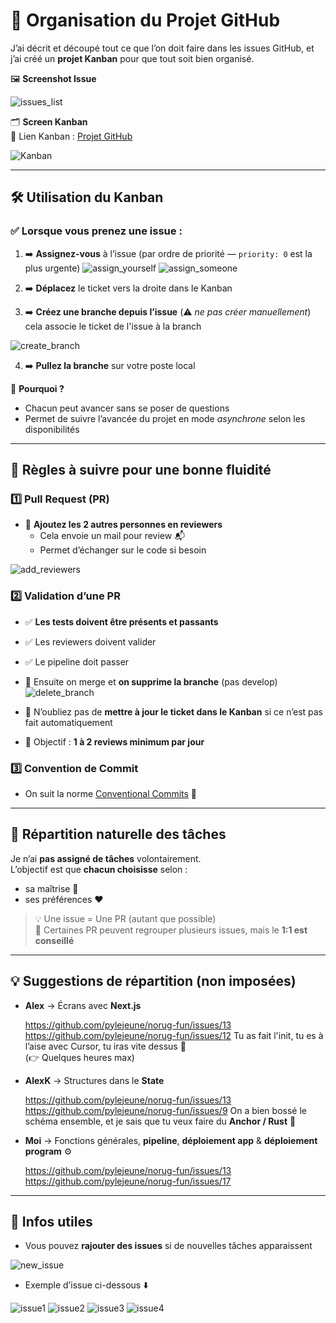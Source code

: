 # 📌 Organisation du Projet GitHub

J’ai décrit et découpé tout ce que l’on doit faire dans les issues GitHub, et j’ai créé un **projet Kanban** pour que tout soit bien organisé.

🖼️ **Screenshot Issue**

![issues_list](/img/issues_list.png "issues_list")

🗂️ **Screen Kanban**  
🔗 Lien Kanban : [Projet GitHub](https://github.com/users/pylejeune/projects/1)

![Kanban](/img/kanban.png "Kanban")

---

## 🛠️ Utilisation du Kanban

### ✅ Lorsque vous prenez une issue :

1. ➡️ **Assignez-vous** à l’issue (par ordre de priorité — `priority: 0` est la plus urgente)
![assign_yourself](/img/assign_yourself.png "assign_yourself")
![assign_someone](/img/assign_someone.png "assign_someone")


2. ➡️ **Déplacez** le ticket vers la droite dans le Kanban
3. ➡️ **Créez une branche depuis l’issue** (⚠️ *ne pas créer manuellement*)
cela associe le ticket de l'issue à la branch

![create_branch](/img/create_branch.png "create_branch")

4. ➡️ **Pullez la branche** sur votre poste local

🧠 **Pourquoi ?**

- Chacun peut avancer sans se poser de questions
- Permet de suivre l’avancée du projet en mode *asynchrone* selon les disponibilités

---

## 📏 Règles à suivre pour une bonne fluidité

### 1️⃣ Pull Request (PR)

- 🎯 **Ajoutez les 2 autres personnes en reviewers**
  - Cela envoie un mail pour review 📬
  - Permet d’échanger sur le code si besoin

![add_reviewers](/img/add_reviewers.png "add_reviewers")  

### 2️⃣ Validation d’une PR

- ✅ **Les tests doivent être présents et passants**
- ✅ Les reviewers doivent valider
- ✅ Le pipeline doit passer
- 🔀 Ensuite on merge et **on supprime la branche** (pas develop)
![delete_branch](/img/delete_branch.png "delete_branch")  

- 📌 N’oubliez pas de **mettre à jour le ticket dans le Kanban** si ce n’est pas fait automatiquement
- 🎯 Objectif : **1 à 2 reviews minimum par jour**

### 3️⃣ Convention de Commit

- On suit la norme [Conventional Commits](https://www.conventionalcommits.org/) 🧾

---

## 🙌 Répartition naturelle des tâches

Je n’ai **pas assigné de tâches** volontairement.  
L’objectif est que **chacun choisisse** selon :

- sa maîtrise 🧠  
- ses préférences ❤️

> 💡 Une issue = Une PR (autant que possible)  
> 🧩 Certaines PR peuvent regrouper plusieurs issues, mais le **1:1 est conseillé**

---

## 💡 Suggestions de répartition (non imposées)

- **Alex** → Écrans avec **Next.js**

  https://github.com/pylejeune/norug-fun/issues/13
  https://github.com/pylejeune/norug-fun/issues/12
  Tu as fait l'init, tu es à l’aise avec Cursor, tu iras vite dessus 🚀  
  (👉 Quelques heures max)

- **AlexK** → Structures dans le **State**

  https://github.com/pylejeune/norug-fun/issues/13
  https://github.com/pylejeune/norug-fun/issues/9
  On a bien bossé le schéma ensemble, et je sais que tu veux faire du **Anchor / Rust** 🦀

- **Moi** → Fonctions générales, **pipeline**, **déploiement app** & **déploiement program** ⚙️

  https://github.com/pylejeune/norug-fun/issues/13
  https://github.com/pylejeune/norug-fun/issues/17

---

## 🧰 Infos utiles

- Vous pouvez **rajouter des issues** si de nouvelles tâches apparaissent

![new_issue](/img/new_issue.png "new_issue")

- Exemple d’issue ci-dessous ⬇️

![issue1](/img/issue1.png "issue1")
![issue2](/img/issue2.png "issue2")
![issue3](/img/issue3.png "issue3")
![issue4](/img/issue4.png "issue4")